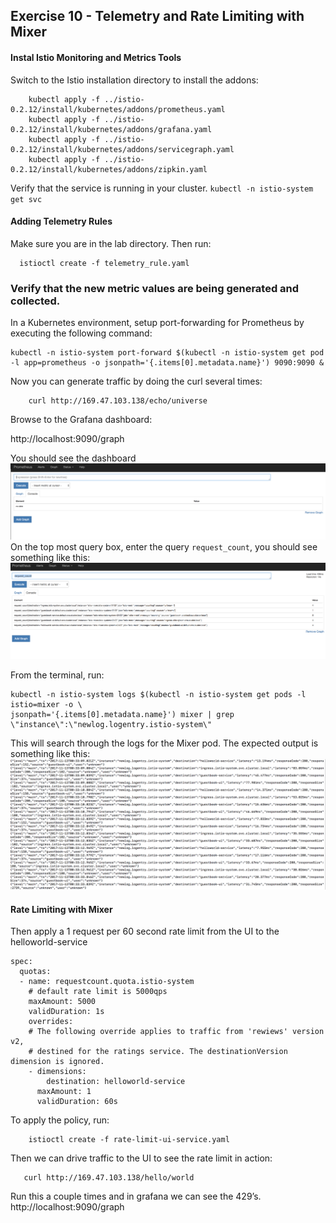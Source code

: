 ## Exercise 10 - Telemetry and Rate Limiting with Mixer

#### Instal Istio Monitoring and Metrics Tools

Switch to the Istio installation directory to install the addons:

```
    kubectl apply -f ../istio-0.2.12/install/kubernetes/addons/prometheus.yaml
    kubectl apply -f ../istio-0.2.12/install/kubernetes/addons/grafana.yaml
    kubectl apply -f ../istio-0.2.12/install/kubernetes/addons/servicegraph.yaml
    kubectl apply -f ../istio-0.2.12/install/kubernetes/addons/zipkin.yaml
```
Verify that the service is running in your cluster.
`kubectl -n istio-system get svc`   

#### Adding Telemetry Rules

Make sure you are in the lab directory. Then run:

```  
  istioctl create -f telemetry_rule.yaml
```
### Verify that the new metric values are being generated and collected.

In a Kubernetes environment, setup port-forwarding for Prometheus by executing the following command:
```
kubectl -n istio-system port-forward $(kubectl -n istio-system get pod -l app=prometheus -o jsonpath='{.items[0].metadata.name}') 9090:9090 &   
```
Now you can generate traffic by doing the curl several times:
```
    curl http://169.47.103.138/echo/universe
```

Browse to the Grafana dashboard:

http://localhost:9090/graph

You should see the dashboard ![dashboard](images/ui.png)
On the top most query box, enter the query `request_count`, you should see something like this:
![this](images/query.png)

From the terminal, run:
```
kubectl -n istio-system logs $(kubectl -n istio-system get pods -l istio=mixer -o \
jsonpath='{.items[0].metadata.name}') mixer | grep \"instance\":\"newlog.logentry.istio-system\"

```
This will search through the logs for the Mixer pod. The expected output is something like this:
![this](images/log.png)


#### Rate Limiting with Mixer

Then apply a 1 request per 60 second rate limit from the UI to the helloworld-service
```
spec:
  quotas:
  - name: requestcount.quota.istio-system
    # default rate limit is 5000qps
    maxAmount: 5000
    validDuration: 1s
    overrides:
    # The following override applies to traffic from 'rewiews' version v2,
    # destined for the ratings service. The destinationVersion dimension is ignored.
    - dimensions:
        destination: helloworld-service
      maxAmount: 1
      validDuration: 60s
```
To apply the policy, run:   
```
    istioctl create -f rate-limit-ui-service.yaml
```

Then we can drive traffic to the UI to see the rate limit in action:

```
   curl http://169.47.103.138/hello/world
```

Run this a couple times and in grafana we can see the 429’s.
http://localhost:9090/graph
